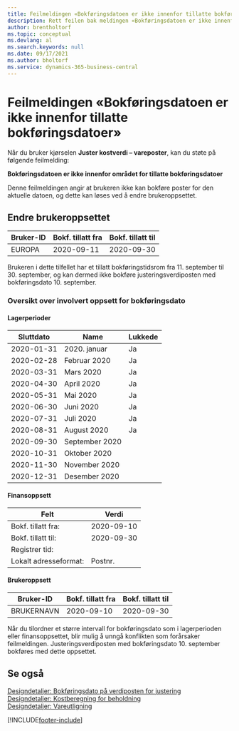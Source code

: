 ```yaml
---
title: Feilmeldingen «Bokføringsdatoen er ikke innenfor tillatte bokføringsdatoer»
description: Rett feilen bak meldingen «Bokføringsdatoen er ikke innenfor tillatt bokføringsdatoer» når du starter kjørselen Juster kostverdi – vareposter.
author: brentholtorf
ms.topic: conceptual
ms.devlang: al
ms.search.keywords: null
ms.date: 09/17/2021
ms.author: bholtorf
ms.service: dynamics-365-business-central
---
```


# <a name="error-message-posting-date-is-not-within-your-range-of-allowed-posting-dates"></a>Feilmeldingen «Bokføringsdatoen er ikke innenfor tillatte bokføringsdatoer»

Når du bruker kjørselen **Juster kostverdi – vareposter**, kan du støte på følgende feilmelding:

**Bokføringsdatoen er ikke innenfor området for tillatte bokføringsdatoer**

Denne feilmeldingen angir at brukeren ikke kan bokføre poster for den aktuelle datoen, og dette kan løses ved å endre brukeroppsettet.

## <a name="change-the-user-setup"></a>Endre brukeroppsettet

|Bruker-ID  |Bokf. tillatt fra  | Bokf. tillatt til  |
|---------|---------|--------|
|EUROPA  |  2020-09-11      |2020-09-30      |

Brukeren i dette tilfellet har et tillatt bokføringstidsrom fra 11. september til 30. september, og kan dermed ikke bokføre justeringsverdiposten med bokføringsdato 10. september.  

### <a name="overview-of-the-posting-date-setup"></a>Oversikt over involvert oppsett for bokføringsdato

#### <a name="inventory-periods"></a>Lagerperioder

|Sluttdato  |Name  |Lukkede  |
|---------|---------|---------|
|2020-01-31     |2020. januar      |  Ja    |
|2020-02-28     |Februar 2020     |  Ja    |
|2020-03-31     |Mars 2020        |  Ja    |
|2020-04-30     |April 2020        |  Ja    |
|2020-05-31     |Mai   2020        |  Ja    |
|2020-06-30     |Juni   2020       |  Ja    |
|2020-07-31     |Juli  2020        |   Ja   |
|2020-08-31     |August   2020     |   Ja   |
|2020-09-30     |September   2020  |         |
|2020-10-31     |Oktober   2020    |         |
|2020-11-30     |November   2020   |         |
|2020-12-31     |Desember   2020   |         |  

#### <a name="general-ledger-setup"></a>Finansoppsett

|Felt|Verdi|
|---------|---------|
|Bokf. tillatt fra:  |  2020-09-10      |
|Bokf. tillatt til:    |  2020-09-30      |
|Registrer tid:       |         |
|Lokalt adresseformat:|   Postnr.      |  

#### <a name="user-setup"></a>Brukeroppsett

|Bruker-ID  |Bokf. tillatt fra  | Bokf. tillatt til  |
|---------|---------|--------|
|BRUKERNAVN |  2020-09-10      |2020-09-30      |

Når du tilordner et større intervall for bokføringsdato som i lagerperioden eller finansoppsettet, blir mulig å unngå konflikten som forårsaker feilmeldingen. Justeringsverdiposten med bokføringsdato 10. september bokføres med dette oppsettet.
  
## <a name="see-also"></a>Se også

[Designdetaljer: Bokføringsdato på verdiposten for justering](design-details-inventory-adjustment-value-entry-posting-date.md)  
[Designdetaljer: Kostberegning for beholdning](design-details-inventory-costing.md)  
[Designdetaljer: Vareutligning](design-details-item-application.md)  

[!INCLUDE[footer-include](includes/footer-banner.md)]
